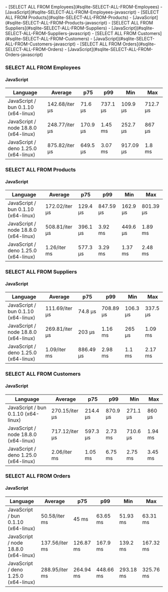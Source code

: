 <link rel="stylesheet" href="https://xhyrom.github.io/benchmarks/index.css" /><script src="https://cdn.jsdelivr.net/npm/apexcharts"></script>
- [SELECT ALL FROM Employees](#sqlite-SELECT-ALL-FROM-Employees)
    - [JavaScript](#sqlite-SELECT-ALL-FROM-Employees-javascript)
- [SELECT ALL FROM Products](#sqlite-SELECT-ALL-FROM-Products)
    - [JavaScript](#sqlite-SELECT-ALL-FROM-Products-javascript)
- [SELECT ALL FROM Suppliers](#sqlite-SELECT-ALL-FROM-Suppliers)
    - [JavaScript](#sqlite-SELECT-ALL-FROM-Suppliers-javascript)
- [SELECT ALL FROM Customers](#sqlite-SELECT-ALL-FROM-Customers)
    - [JavaScript](#sqlite-SELECT-ALL-FROM-Customers-javascript)
- [SELECT ALL FROM Orders](#sqlite-SELECT-ALL-FROM-Orders)
    - [JavaScript](#sqlite-SELECT-ALL-FROM-Orders-javascript)

### <a name="sqlite-SELECT-ALL-FROM-Employees">SELECT ALL FROM Employees</a>

#### <a name="sqlite-SELECT-ALL-FROM-Employees-javascript">JavaScript</a>

| Language                              | Average        | p75      | p99      | Min       | Max      |
| ------------------------------------- | -------------- | -------- | -------- | --------- | -------- |
| JavaScript /  bun 0.1.10 (x64-linux)  | 142.68/iter µs | 71.6 µs  | 737.1 µs | 109.9 µs  | 712.7 µs |
| JavaScript /  node 18.8.0 (x64-linux) | 248.77/iter µs | 170.9 µs | 1.45 ms  | 252.7 µs  | 867 µs   |
| JavaScript /  deno 1.25.0 (x64-linux) | 875.82/iter µs | 649.5 µs | 3.07 ms  | 917.09 µs | 1.8 ms   |


<div id="chart-25"></div>
<script>
new ApexCharts(document.querySelector('#chart-25'), {
                    chart: {
                        height: 320,
                        type: 'line',
                        toolbar: {
                            show: true,
                        },
                        animations: {
                            enabled: true,
                        },
                    },
                    series: [{"name":" deno 1.25.0 (x64-linux)","data":[392955.41,392955.41,392955.41,540917.49,540917.49,622687.94,591898.32,591898.32,591898.32,552714.55,552714.55,577783.38,577783.38,577783.38,602028.91,602028.91,552705.6,815532.77,815532.77,875819.37]},{"name":" bun 0.1.10 (x64-linux)","data":[78682.69,78682.69,78682.69,92236.23,92236.23,117013.47,110639.78,110639.78,110639.78,81004.74,81004.74,98359.01,98359.01,98359.01,100534.85,100534.85,85340.62,121582.76,121582.76,142675.07]},{"name":" node 18.8.0 (x64-linux)","data":[713652.93,713652.93,713652.93,160306.56,160306.56,207374.36,183746.7,183746.7,183746.7,190838.53,190838.53,184991.07,184991.07,184991.07,185356.39,185356.39,163732.29,232028.34,232028.34,248774.54]}],
                    stroke: {
                        width: 1,
                        curve: "straight",
                    },
                    legend: {
                        show: true,
                        showForSingleSeries: true,
                        position: "bottom",
                    },
                    yaxis: {
                        labels: {
                            formatter: function (v) {
                    const time = v;
                    const locale = 'en-US';
                    const type = '/iter';

                    if (time < 1e0) return `${Number((time * 1e3).toFixed(2)).toLocaleString(locale)}${type} ps`;
  
                    if (time < 1e3) return `${Number(time.toFixed(2)).toLocaleString(locale)}${type} ns`;
                    if (time < 1e6) return `${Number((time / 1e3).toFixed(2)).toLocaleString(locale)}${type} µs`;
                    if (time < 1e9) return `${Number((time / 1e6).toFixed(2)).toLocaleString(locale)}${type} ms`;
                    if (time < 1e12) return `${Number((time / 1e9).toFixed(2)).toLocaleString(locale)}${type} s`;
                    if (time < 36e11) return `${Number((time / 60e9).toFixed(2)).toLocaleString(locale)}${type} m`;
                  
                    return `${Number((time / 36e11).toFixed(2)).toLocaleString(locale)}${type} h`;
                }
                        },
                        title: {
                            text: "time per iteration"
                        },
                    },
                    xaxis: {
                        categories: ["e905e2a","f2e77e3","b53c9bc","1def946","f0d489b","3fdd09b","5a0d741","adfa99a","dfe4527","48c9bc3","eebfb79","3e0357f","5bb06d6","d53b782","4003018","3ee7b8c","ff3683a","6e218ab","c434a6d","Latest"],
                        labels: {
                            show: false,
                        },
                        tooltip: {
                            enabled: false,
                        },
                    },
                    plotOptions: {
                        bar: {
                            distributed: true
                        }
                    }
                }).render()
</script>

### <a name="sqlite-SELECT-ALL-FROM-Products">SELECT ALL FROM Products</a>

#### <a name="sqlite-SELECT-ALL-FROM-Products-javascript">JavaScript</a>

| Language                              | Average        | p75      | p99       | Min      | Max       |
| ------------------------------------- | -------------- | -------- | --------- | -------- | --------- |
| JavaScript /  bun 0.1.10 (x64-linux)  | 172.02/iter µs | 129.4 µs | 847.59 µs | 162.9 µs | 801.39 µs |
| JavaScript /  node 18.8.0 (x64-linux) | 508.81/iter µs | 396.1 µs | 3.92 ms   | 449.6 µs | 1.89 ms   |
| JavaScript /  deno 1.25.0 (x64-linux) | 1.26/iter ms   | 577.3 µs | 3.29 ms   | 1.37 ms  | 2.48 ms   |


<div id="chart-26"></div>
<script>
new ApexCharts(document.querySelector('#chart-26'), {
                    chart: {
                        height: 320,
                        type: 'line',
                        toolbar: {
                            show: true,
                        },
                        animations: {
                            enabled: true,
                        },
                    },
                    series: [{"name":" deno 1.25.0 (x64-linux)","data":[559002.01,559002.01,559002.01,915880.71,915880.71,1101136.06,889457.16,889457.16,889457.16,892547.58,892547.58,921261.27,921261.27,921261.27,947307.27,947307.27,912030.14,1130820.22,1130820.22,1256920.24]},{"name":" bun 0.1.10 (x64-linux)","data":[110846.35,110846.35,110846.35,112391.99,112391.99,121523.64,113423.57,113423.57,113423.57,116494.72,116494.72,122026.34,122026.34,122026.34,111237,111237,111249.07,163353.92,163353.92,172018.87]},{"name":" node 18.8.0 (x64-linux)","data":[342600.89,342600.89,342600.89,374289.22,374289.22,469938.87,396700.25,396700.25,396700.25,377931,377931,363251.07,363251.07,363251.07,366418.69,366418.69,355225.22,464257.57,464257.57,508806.29]}],
                    stroke: {
                        width: 1,
                        curve: "straight",
                    },
                    legend: {
                        show: true,
                        showForSingleSeries: true,
                        position: "bottom",
                    },
                    yaxis: {
                        labels: {
                            formatter: function (v) {
                    const time = v;
                    const locale = 'en-US';
                    const type = '/iter';

                    if (time < 1e0) return `${Number((time * 1e3).toFixed(2)).toLocaleString(locale)}${type} ps`;
  
                    if (time < 1e3) return `${Number(time.toFixed(2)).toLocaleString(locale)}${type} ns`;
                    if (time < 1e6) return `${Number((time / 1e3).toFixed(2)).toLocaleString(locale)}${type} µs`;
                    if (time < 1e9) return `${Number((time / 1e6).toFixed(2)).toLocaleString(locale)}${type} ms`;
                    if (time < 1e12) return `${Number((time / 1e9).toFixed(2)).toLocaleString(locale)}${type} s`;
                    if (time < 36e11) return `${Number((time / 60e9).toFixed(2)).toLocaleString(locale)}${type} m`;
                  
                    return `${Number((time / 36e11).toFixed(2)).toLocaleString(locale)}${type} h`;
                }
                        },
                        title: {
                            text: "time per iteration"
                        },
                    },
                    xaxis: {
                        categories: ["e905e2a","f2e77e3","b53c9bc","1def946","f0d489b","3fdd09b","5a0d741","adfa99a","dfe4527","48c9bc3","eebfb79","3e0357f","5bb06d6","d53b782","4003018","3ee7b8c","ff3683a","6e218ab","c434a6d","Latest"],
                        labels: {
                            show: false,
                        },
                        tooltip: {
                            enabled: false,
                        },
                    },
                    plotOptions: {
                        bar: {
                            distributed: true
                        }
                    }
                }).render()
</script>

### <a name="sqlite-SELECT-ALL-FROM-Suppliers">SELECT ALL FROM Suppliers</a>

#### <a name="sqlite-SELECT-ALL-FROM-Suppliers-javascript">JavaScript</a>

| Language                              | Average        | p75       | p99       | Min      | Max      |
| ------------------------------------- | -------------- | --------- | --------- | -------- | -------- |
| JavaScript /  bun 0.1.10 (x64-linux)  | 111.69/iter µs | 74.8 µs   | 708.89 µs | 106.3 µs | 337.5 µs |
| JavaScript /  node 18.8.0 (x64-linux) | 269.81/iter µs | 203 µs    | 1.16 ms   | 265 µs   | 1.09 ms  |
| JavaScript /  deno 1.25.0 (x64-linux) | 1.09/iter ms   | 886.49 µs | 2.98 ms   | 1.1 ms   | 2.17 ms  |


<div id="chart-27"></div>
<script>
new ApexCharts(document.querySelector('#chart-27'), {
                    chart: {
                        height: 320,
                        type: 'line',
                        toolbar: {
                            show: true,
                        },
                        animations: {
                            enabled: true,
                        },
                    },
                    series: [{"name":" deno 1.25.0 (x64-linux)","data":[553535.01,553535.01,553535.01,819642.53,819642.53,1090198.84,842242.58,842242.58,842242.58,822400.72,822400.72,815882.11,815882.11,815882.11,849855.48,849855.48,816907.28,1064868.14,1064868.14,1092134.08]},{"name":" bun 0.1.10 (x64-linux)","data":[80909.83,80909.83,80909.83,69758.27,69758.27,91559.97,75536.13,75536.13,75536.13,68224.84,68224.84,69889.78,69889.78,69889.78,78894.42,78894.42,71936.65,97212.59,97212.59,111688.08]},{"name":" node 18.8.0 (x64-linux)","data":[190088.58,190088.58,190088.58,229042.01,229042.01,270800.69,201453.31,201453.31,201453.31,240256.34,240256.34,215357.44,215357.44,215357.44,205463.84,205463.84,206876.57,313372.88,313372.88,269811.65]}],
                    stroke: {
                        width: 1,
                        curve: "straight",
                    },
                    legend: {
                        show: true,
                        showForSingleSeries: true,
                        position: "bottom",
                    },
                    yaxis: {
                        labels: {
                            formatter: function (v) {
                    const time = v;
                    const locale = 'en-US';
                    const type = '/iter';

                    if (time < 1e0) return `${Number((time * 1e3).toFixed(2)).toLocaleString(locale)}${type} ps`;
  
                    if (time < 1e3) return `${Number(time.toFixed(2)).toLocaleString(locale)}${type} ns`;
                    if (time < 1e6) return `${Number((time / 1e3).toFixed(2)).toLocaleString(locale)}${type} µs`;
                    if (time < 1e9) return `${Number((time / 1e6).toFixed(2)).toLocaleString(locale)}${type} ms`;
                    if (time < 1e12) return `${Number((time / 1e9).toFixed(2)).toLocaleString(locale)}${type} s`;
                    if (time < 36e11) return `${Number((time / 60e9).toFixed(2)).toLocaleString(locale)}${type} m`;
                  
                    return `${Number((time / 36e11).toFixed(2)).toLocaleString(locale)}${type} h`;
                }
                        },
                        title: {
                            text: "time per iteration"
                        },
                    },
                    xaxis: {
                        categories: ["e905e2a","f2e77e3","b53c9bc","1def946","f0d489b","3fdd09b","5a0d741","adfa99a","dfe4527","48c9bc3","eebfb79","3e0357f","5bb06d6","d53b782","4003018","3ee7b8c","ff3683a","6e218ab","c434a6d","Latest"],
                        labels: {
                            show: false,
                        },
                        tooltip: {
                            enabled: false,
                        },
                    },
                    plotOptions: {
                        bar: {
                            distributed: true
                        }
                    }
                }).render()
</script>

### <a name="sqlite-SELECT-ALL-FROM-Customers">SELECT ALL FROM Customers</a>

#### <a name="sqlite-SELECT-ALL-FROM-Customers-javascript">JavaScript</a>

| Language                              | Average        | p75      | p99      | Min      | Max     |
| ------------------------------------- | -------------- | -------- | -------- | -------- | ------- |
| JavaScript /  bun 0.1.10 (x64-linux)  | 270.15/iter µs | 214.4 µs | 870.9 µs | 271.1 µs | 860 µs  |
| JavaScript /  node 18.8.0 (x64-linux) | 717.12/iter µs | 597.3 µs | 2.73 ms  | 710.6 µs | 1.94 ms |
| JavaScript /  deno 1.25.0 (x64-linux) | 2.06/iter ms   | 1.05 ms  | 6.75 ms  | 2.75 ms  | 3.45 ms |


<div id="chart-28"></div>
<script>
new ApexCharts(document.querySelector('#chart-28'), {
                    chart: {
                        height: 320,
                        type: 'line',
                        toolbar: {
                            show: true,
                        },
                        animations: {
                            enabled: true,
                        },
                    },
                    series: [{"name":" deno 1.25.0 (x64-linux)","data":[997961.34,997961.34,997961.34,1563233.05,1563233.05,1846924.97,1550080.32,1550080.32,1550080.32,1519298.95,1519298.95,1565514.6,1565514.6,1565514.6,1553621.15,1553621.15,1538242.02,1994805.65,1994805.65,2064313.92]},{"name":" bun 0.1.10 (x64-linux)","data":[247406.42,247406.42,247406.42,185617.19,185617.19,201132.15,195159.85,195159.85,195159.85,178121.67,178121.67,186668.92,186668.92,186668.92,190787.46,190787.46,184836.11,239748.39,239748.39,270154.57]},{"name":" node 18.8.0 (x64-linux)","data":[675150.05,675150.05,675150.05,530372.51,530372.51,632101.02,543640.96,543640.96,543640.96,566242.54,566242.54,590741.26,590741.26,590741.26,596676.78,596676.78,624803.95,652006.79,652006.79,717117.71]}],
                    stroke: {
                        width: 1,
                        curve: "straight",
                    },
                    legend: {
                        show: true,
                        showForSingleSeries: true,
                        position: "bottom",
                    },
                    yaxis: {
                        labels: {
                            formatter: function (v) {
                    const time = v;
                    const locale = 'en-US';
                    const type = '/iter';

                    if (time < 1e0) return `${Number((time * 1e3).toFixed(2)).toLocaleString(locale)}${type} ps`;
  
                    if (time < 1e3) return `${Number(time.toFixed(2)).toLocaleString(locale)}${type} ns`;
                    if (time < 1e6) return `${Number((time / 1e3).toFixed(2)).toLocaleString(locale)}${type} µs`;
                    if (time < 1e9) return `${Number((time / 1e6).toFixed(2)).toLocaleString(locale)}${type} ms`;
                    if (time < 1e12) return `${Number((time / 1e9).toFixed(2)).toLocaleString(locale)}${type} s`;
                    if (time < 36e11) return `${Number((time / 60e9).toFixed(2)).toLocaleString(locale)}${type} m`;
                  
                    return `${Number((time / 36e11).toFixed(2)).toLocaleString(locale)}${type} h`;
                }
                        },
                        title: {
                            text: "time per iteration"
                        },
                    },
                    xaxis: {
                        categories: ["e905e2a","f2e77e3","b53c9bc","1def946","f0d489b","3fdd09b","5a0d741","adfa99a","dfe4527","48c9bc3","eebfb79","3e0357f","5bb06d6","d53b782","4003018","3ee7b8c","ff3683a","6e218ab","c434a6d","Latest"],
                        labels: {
                            show: false,
                        },
                        tooltip: {
                            enabled: false,
                        },
                    },
                    plotOptions: {
                        bar: {
                            distributed: true
                        }
                    }
                }).render()
</script>

### <a name="sqlite-SELECT-ALL-FROM-Orders">SELECT ALL FROM Orders</a>

#### <a name="sqlite-SELECT-ALL-FROM-Orders-javascript">JavaScript</a>

| Language                              | Average        | p75       | p99       | Min       | Max       |
| ------------------------------------- | -------------- | --------- | --------- | --------- | --------- |
| JavaScript /  bun 0.1.10 (x64-linux)  | 50.58/iter ms  | 45 ms     | 63.65 ms  | 51.93 ms  | 63.31 ms  |
| JavaScript /  node 18.8.0 (x64-linux) | 137.56/iter ms | 126.87 ms | 167.9 ms  | 139.2 ms  | 167.32 ms |
| JavaScript /  deno 1.25.0 (x64-linux) | 288.95/iter ms | 264.94 ms | 448.66 ms | 293.18 ms | 325.76 ms |


<div id="chart-29"></div>
<script>
new ApexCharts(document.querySelector('#chart-29'), {
                    chart: {
                        height: 320,
                        type: 'line',
                        toolbar: {
                            show: true,
                        },
                        animations: {
                            enabled: true,
                        },
                    },
                    series: [{"name":" deno 1.25.0 (x64-linux)","data":[164875128.25,164875128.25,164875128.25,231640158.3,231640158.3,243837219.95,220932505.03,220932505.03,220932505.03,229882140.73,229882140.73,217659346.15,217659346.15,217659346.15,220402227.72,220402227.72,233705182.27,274421581.02,274421581.02,288947311.95]},{"name":" bun 0.1.10 (x64-linux)","data":[34189458.28,34189458.28,34189458.28,33115179.22,33115179.22,38805336.79,35054120.54,35054120.54,35054120.54,32867966.45,32867966.45,34608823.55,34608823.55,34608823.55,35456924.18,35456924.18,33385718.34,43756224.82,43756224.82,50577250.2]},{"name":" node 18.8.0 (x64-linux)","data":[93157436.91,93157436.91,93157436.91,102353472.69,102353472.69,104619717.61,103160949.19,103160949.19,103160949.19,110517111.32,110517111.32,108916916.79,108916916.79,108916916.79,104116054.72,104116054.72,112137470.3,135278434.1,135278434.1,137557983.83]}],
                    stroke: {
                        width: 1,
                        curve: "straight",
                    },
                    legend: {
                        show: true,
                        showForSingleSeries: true,
                        position: "bottom",
                    },
                    yaxis: {
                        labels: {
                            formatter: function (v) {
                    const time = v;
                    const locale = 'en-US';
                    const type = '/iter';

                    if (time < 1e0) return `${Number((time * 1e3).toFixed(2)).toLocaleString(locale)}${type} ps`;
  
                    if (time < 1e3) return `${Number(time.toFixed(2)).toLocaleString(locale)}${type} ns`;
                    if (time < 1e6) return `${Number((time / 1e3).toFixed(2)).toLocaleString(locale)}${type} µs`;
                    if (time < 1e9) return `${Number((time / 1e6).toFixed(2)).toLocaleString(locale)}${type} ms`;
                    if (time < 1e12) return `${Number((time / 1e9).toFixed(2)).toLocaleString(locale)}${type} s`;
                    if (time < 36e11) return `${Number((time / 60e9).toFixed(2)).toLocaleString(locale)}${type} m`;
                  
                    return `${Number((time / 36e11).toFixed(2)).toLocaleString(locale)}${type} h`;
                }
                        },
                        title: {
                            text: "time per iteration"
                        },
                    },
                    xaxis: {
                        categories: ["e905e2a","f2e77e3","b53c9bc","1def946","f0d489b","3fdd09b","5a0d741","adfa99a","dfe4527","48c9bc3","eebfb79","3e0357f","5bb06d6","d53b782","4003018","3ee7b8c","ff3683a","6e218ab","c434a6d","Latest"],
                        labels: {
                            show: false,
                        },
                        tooltip: {
                            enabled: false,
                        },
                    },
                    plotOptions: {
                        bar: {
                            distributed: true
                        }
                    }
                }).render()
</script>

